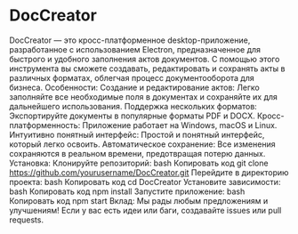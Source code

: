 # DocCreator
DocCreator — это кросс-платформенное desktop-приложение, разработанное с использованием Electron, предназначенное для быстрого и удобного заполнения актов документов. С помощью этого инструмента вы сможете создавать, редактировать и сохранять акты в различных форматах, облегчая процесс документооборота для бизнеса.
Особенности:
Создание и редактирование актов: Легко заполняйте все необходимые поля в документах и сохраняйте их для дальнейшего использования.
Поддержка нескольких форматов: Экспортируйте документы в популярные форматы PDF и DOCX.
Кросс-платформенность: Приложение работает на Windows, macOS и Linux.
Интуитивно понятный интерфейс: Простой и понятный интерфейс, который легко освоить.
Автоматическое сохранение: Все изменения сохраняются в реальном времени, предотвращая потерю данных.
Установка:
Клонируйте репозиторий:
bash
Копировать код
git clone https://github.com/yourusername/DocCreator.git
Перейдите в директорию проекта:
bash
Копировать код
cd DocCreator
Установите зависимости:
bash
Копировать код
npm install
Запустите приложение:
bash
Копировать код
npm start
Вклад:
Мы рады любым предложениям и улучшениям! Если у вас есть идеи или баги, создавайте issues или pull requests.
